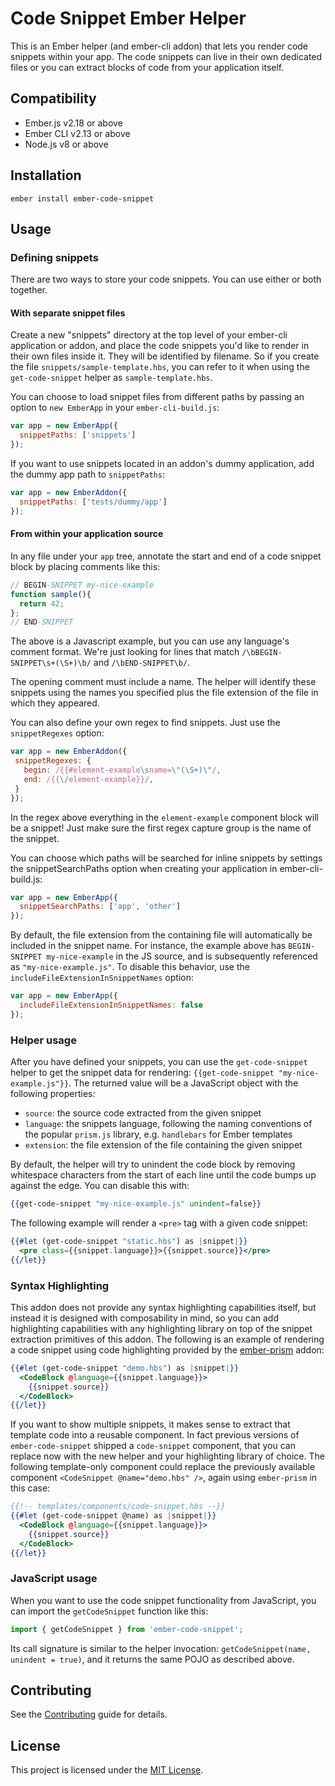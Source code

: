 Code Snippet Ember Helper
============================

This is an Ember helper (and ember-cli addon) that lets you render
code snippets within your app. The code snippets can live in their own
dedicated files or you can extract blocks of code from your
application itself.

Compatibility
------------------------------------------------------------------------------

* Ember.js v2.18 or above
* Ember CLI v2.13 or above
* Node.js v8 or above

Installation
------------------------------------------------------------------------------

```
ember install ember-code-snippet
```

Usage
------------------------------------------------------------------------------

### Defining snippets

There are two ways to store your code snippets. You can use either or
both together.

#### With separate snippet files

Create a new "snippets" directory at the top level of your ember-cli
application or addon, and place the code snippets you'd like to render in their
own files inside it. They will be identified by filename. So if you
create the file `snippets/sample-template.hbs`, you can refer to it when using
the `get-code-snippet` helper as `sample-template.hbs`.

You can choose to load snippet files from different paths by passing
an option to `new EmberApp` in your `ember-cli-build.js`:

```js
var app = new EmberApp({
  snippetPaths: ['snippets']
});
```

If you want to use snippets located in an addon's dummy application,
add the dummy app path to `snippetPaths`:

```js
var app = new EmberAddon({
  snippetPaths: ['tests/dummy/app']
});
```

#### From within your application source

In any file under your `app` tree, annotate the start and end of a
code snippet block by placing comments like this:

```js
// BEGIN-SNIPPET my-nice-example
function sample(){
  return 42;
};
// END-SNIPPET
```

The above is a Javascript example, but you can use any language's
comment format. We're just looking for lines that match
`/\bBEGIN-SNIPPET\s+(\S+)\b/` and `/\bEND-SNIPPET\b/`.

The opening comment must include a name. The helper will identify
these snippets using the names you specified plus the file extension
of the file in which they appeared. 

You can also define your own regex to find snippets. Just use the `snippetRegexes` option:

```js
var app = new EmberAddon({
 snippetRegexes: {
   begin: /{{#element-example\sname=\"(\S+)\"/,
   end: /{{\/element-example}}/,
 }
});
```

In the regex above everything in the `element-example` component block will be a snippet! Just make sure the first regex capture group is the name of the snippet.

You can choose which paths will be searched for inline snippets by
settings the snippetSearchPaths option when creating your application
in ember-cli-build.js:

```js
var app = new EmberApp({
  snippetSearchPaths: ['app', 'other']
});
```

By default, the file extension from the containing file will automatically be included in the snippet name. For instance, the example above has `BEGIN-SNIPPET my-nice-example` in the JS source, and is subsequently referenced as `"my-nice-example.js"`. To disable this behavior, use the `includeFileExtensionInSnippetNames` option:

```js
var app = new EmberApp({
  includeFileExtensionInSnippetNames: false
});
```

### Helper usage

After you have defined your snippets, you can use the `get-code-snippet` helper to get the snippet data
for rendering: `{{get-code-snippet "my-nice-example.js"}}`. The returned value will be a JavaScript object with the
following properties:

* `source`: the source code extracted from the given snippet
* `language`: the snippets language, following the naming conventions of the popular `prism.js` library, e.g. `handlebars` for Ember templates
* `extension`: the file extension of the file containing the given snippet

By default, the helper will try to unindent the code block by
removing whitespace characters from the start of each line until the
code bumps up against the edge. You can disable this with:

```hbs
{{get-code-snippet "my-nice-example.js" unindent=false}}
```

The following example will render a `<pre>` tag with a given code snippet:

```hbs
{{#let (get-code-snippet "static.hbs") as |snippet|}}
  <pre class={{snippet.language}}>{{snippet.source}}</pre>
{{/let}}
```

### Syntax Highlighting

This addon does not provide any syntax highlighting capabilities itself, but instead it is designed with composability 
in mind, so you can add highlighting capabilities with any highlighting library on top of the snippet extraction 
primitives of this addon. The following is an example of rendering a code snippet using code highlighting provided by the 
[ember-prism](https://github.com/shipshapecode/ember-prism) addon:

```hbs
{{#let (get-code-snippet "demo.hbs") as |snippet|}}
  <CodeBlock @language={{snippet.language}}>
    {{snippet.source}}
  </CodeBlock>
{{/let}}
```

If you want to show multiple snippets, it makes sense to extract that template code into a reusable component. In fact
previous versions of `ember-code-snippet` shipped a `code-snippet` component, that you can replace now with the new
helper and your highlighting library of choice. The following template-only component could replace the previously 
available component `<CodeSnippet @name="demo.hbs" />`, again using `ember-prism` in this case:

```hbs
{{!-- templates/components/code-snippet.hbs --}}
{{#let (get-code-snippet @name) as |snippet|}}
  <CodeBlock @language={{snippet.language}}>
    {{snippet.source}}
  </CodeBlock>
{{/let}}
```

### JavaScript usage

When you want to use the code snippet functionality from JavaScript, you can import the `getCodeSnippet` function like
this:

```js
import { getCodeSnippet } from 'ember-code-snippet';
```

Its call signature is similar to the helper invocation: `getCodeSnippet(name, unindent = true)`, and it returns the same
POJO as described above.


Contributing
------------------------------------------------------------------------------

See the [Contributing](CONTRIBUTING.md) guide for details.


License
------------------------------------------------------------------------------

This project is licensed under the [MIT License](LICENSE.md).

